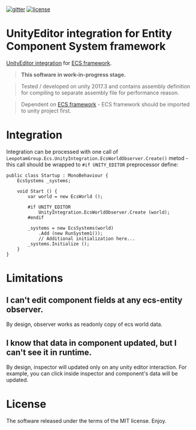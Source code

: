 [![gitter](https://img.shields.io/gitter/room/leopotam/ecs.svg)](https://gitter.im/leopotam/ecs)
[![license](https://img.shields.io/github/license/Leopotam/ecs-ui.svg)](https://github.com/Leopotam/ecs-ui/blob/develop/LICENSE)
# UnityEditor integration for Entity Component System framework
[UnityEditor integration](https://github.com/Leopotam/ecs-unityintegration) for [ECS framework](https://github.com/Leopotam/ecs).

> **This software in work-in-progress stage.**

> Tested / developed on unity 2017.3 and contains assembly definition for compiling to separate assembly file for performance reason.

> Dependent on [ECS framework](https://github.com/Leopotam/ecs) - ECS framework should be imported to unity project first.

# Integration

Integration can be processed with one call of `LeopotamGroup.Ecs.UnityIntegration.EcsWorldObserver.Create()` metod - this call should be wrapped to `#if UNITY_EDITOR` preprocessor define:
```
public class Startup : MonoBehaviour {
    EcsSystems _systems;

    void Start () {
        var world = new EcsWorld ();
        
        #if UNITY_EDITOR
            UnityIntegration.EcsWorldObserver.Create (world);
        #endif
        
        _systems = new EcsSystems(world)
            .Add (new RunSystem1());
            // Additional initialization here...
        _systems.Initialize ();
    }
}
```

# Limitations

## I can't edit component fields at any ecs-entity observer.
By design, observer works as readonly copy of ecs world data.

## I know that data in component updated, but I can't see it in runtime.
By design, inspector will updated only on any unity editor interaction. For example, you can click inside inspector and component's data will be updated.

# License
The software released under the terms of the MIT license. Enjoy.